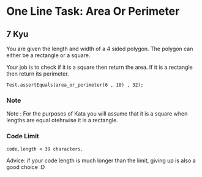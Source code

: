 # One Line Task: Area Or Perimeter
## 7 Kyu

You are given the length and width of a 4 sided polygon. The polygon can either be a rectangle or a square.

Your job is to check if it is a square then return the area. If it is a rectangle then return its perimeter.
```
Test.assertEquals(area_or_perimeter(6 , 10) , 32);
```

### Note

Note : For the purposes of Kata you will assume that it is a square when lengths are equal otehrwise it is a rectangle.

### Code Limit
```
code.length < 39 characters.
```
Advice: if your code length is much longer than the limit, giving up is also a good choice :D